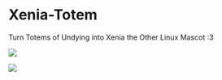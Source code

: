 # Xenia-Totem
Turn Totems of Undying into Xenia the Other Linux Mascot :3

![](https://cdn.modrinth.com/data/QyMlCDXY/images/7efcffb24ed8a0e1de05469fcf98683b631f5e8f.gif)

![](https://cdn.modrinth.com/data/QyMlCDXY/images/911ef71e45930017fe16b825eb7995b8ed54b4fe.gif)
